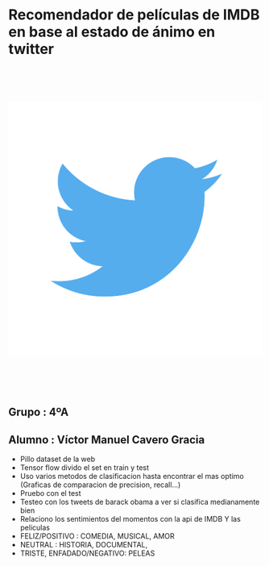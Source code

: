 # Recomendador de películas de IMDB en base al estado de ánimo en twitter

</br>
</br>
</br>
</br>

<center>
<img src="images/twitter.png"/>  
</center>

</br>
</br>
</br>
</br>

## Grupo : 4ºA

## Alumno : Víctor Manuel Cavero Gracia

<div style="page-break-after: always;"></div>


- Pillo dataset de la web
- Tensor flow divido el set en train y test
- Uso varios metodos de clasificacion hasta encontrar el mas optimo (Graficas de comparacion de precision, recall...)
- Pruebo con el test
- Testeo con los tweets de barack obama a ver si clasifica medianamente bien
- Relaciono los sentimientos del momentos con la api de IMDB Y las peliculas
- FELIZ/POSITIVO : COMEDIA, MUSICAL, AMOR 
- NEUTRAL : HISTORIA, DOCUMENTAL,
- TRISTE, ENFADADO/NEGATIVO: PELEAS 
